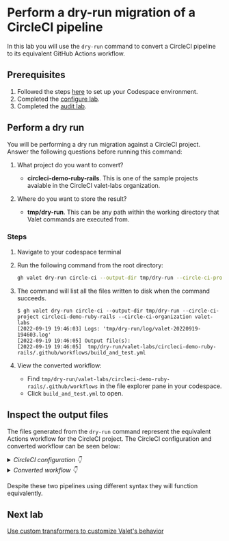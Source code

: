 # Perform a dry-run migration of a CircleCI pipeline

In this lab you will use the `dry-run` command to convert a CircleCI pipeline to its equivalent GitHub Actions workflow.

## Prerequisites

1. Followed the steps [here](./readme.md#configure-your-codespace) to set up your Codespace environment.
2. Completed the [configure lab](./1-configure.md#configuring-credentials).
3. Completed the [audit lab](./2-audit.md).

## Perform a dry run

You will be performing a dry run migration against a CircleCI project. Answer the following questions before running this command:

1. What project do you want to convert?
    - __circleci-demo-ruby-rails__.  This is one of the sample projects avaiable in the CircleCI valet-labs organization.

2. Where do you want to store the result?
    - __tmp/dry-run__. This can be any path within the working directory that Valet commands are executed from.

### Steps

1. Navigate to your codespace terminal
2. Run the following command from the root directory:

    ```bash
    gh valet dry-run circle-ci --output-dir tmp/dry-run --circle-ci-project circleci-demo-ruby-rails
    ```

3. The command will list all the files written to disk when the command succeeds.

    ```console
    $ gh valet dry-run circle-ci --output-dir tmp/dry-run --circle-ci-project circleci-demo-ruby-rails --circle-ci-organization valet-labs
    [2022-09-19 19:46:03] Logs: 'tmp/dry-run/log/valet-20220919-194603.log'     
    [2022-09-19 19:46:05] Output file(s):                                           
    [2022-09-19 19:46:05]  tmp/dry-run/valet-labs/circleci-demo-ruby-rails/.github/workflows/build_and_test.yml
    ```

4. View the converted workflow:
    - Find `tmp/dry-run/valet-labs/circleci-demo-ruby-rails/.github/workflows` in the file explorer pane in your codespace.
    - Click `build_and_test.yml` to open.

## Inspect the output files

The files generated from the `dry-run` command represent the equivalent Actions workflow for the CircleCI project. The CircleCI configuration and converted workflow can be seen below:

<details>
  <summary><em>CircleCI configuration 👇</em></summary>

```yaml
version: 2.1

orbs:
  ruby: circleci/ruby@1.1.0
  node: circleci/node@2

jobs:
  build:
    docker:
      - image: cimg/ruby:2.7.5-node
    steps:
      - checkout
      - ruby/install-deps
      # Store bundle cache
      - node/install-packages:
          pkg-manager: yarn
          cache-key: "yarn.lock"
  test:
    parallelism: 3
    docker:
      - image: cimg/ruby:2.7.5-node
      - image: circleci/postgres:9.5-alpine
        environment:
          POSTGRES_USER: circleci-demo-ruby
          POSTGRES_DB: rails_blog_test
          POSTGRES_PASSWORD: ""
    environment:
      BUNDLE_JOBS: "3"
      BUNDLE_RETRY: "3"
      PGHOST: 127.0.0.1
      PGUSER: circleci-demo-ruby
      PGPASSWORD: ""
      RAILS_ENV: test
    steps:
      - checkout
      - ruby/install-deps
      - node/install-packages:
          pkg-manager: yarn
          cache-key: "yarn.lock"
      - run:
          name: Wait for DB
          command: dockerize -wait tcp://localhost:5432 -timeout 1m
      - run:
          name: Database setup
          command: bundle exec rails db:schema:load --trace
      # Run rspec in parallel
      - ruby/rspec-test
      - ruby/rubocop-check

workflows:
  version: 2
  build_and_test:
    jobs:
      - build
      - test:
          requires:
            - build

```

</details>

<details>
  <summary><em>Converted workflow 👇</em></summary>
  
```yaml
name: valet-labs/circleci-demo-ruby-rails/build_and_test
on:
  push:
    branches:
    - master
jobs:
  build:
    runs-on: ubuntu-latest
    container:
      image: cimg/ruby:2.7.5-node
    steps:
    - name: Set up bundler cache
      uses: ruby/setup-ruby@v1
      with:
        ruby-version: 3.0.2
        bundler-cache: true
    - uses: actions/checkout@v2
    - run: bundle check || bundle install
      env:
        BUNDLE_DEPLOYMENT: true
    - id: yarn-cache-dir-path
      run: echo "::set-output name=dir::$(yarn config get cacheFolder)"
    - uses: actions/cache@v2
      with:
        path: "${{ steps.yarn-cache-dir-path.outputs.dir }}"
        key: "${{ runner.os }}-yarn-${{ hashFiles('**/yarn.lock') }}"
        restore-keys: "${{ runner.os }}-yarn-"
    - run: yarn install --frozen-lockfile
  test:
    runs-on: ubuntu-latest
    container:
      image: cimg/ruby:2.7.5-node
    services:
      postgres:
        image: postgres:9.5-alpine
        env:
          POSTGRES_USER: circleci-demo-ruby
          POSTGRES_DB: rails_blog_test
          POSTGRES_PASSWORD: ''
    needs:
    - build
    env:
      BUNDLE_JOBS: '3'
      BUNDLE_RETRY: '3'
      PGHOST: 127.0.0.1
      PGUSER: circleci-demo-ruby
      PGPASSWORD: ''
      RAILS_ENV: test
    steps:
    - name: Set up bundler cache
      uses: ruby/setup-ruby@v1
      with:
        ruby-version: 3.0.2
        bundler-cache: true
    - uses: actions/checkout@v2
    - run: bundle check || bundle install
      env:
        BUNDLE_DEPLOYMENT: true
    - id: yarn-cache-dir-path
      run: echo "::set-output name=dir::$(yarn config get cacheFolder)"
    - uses: actions/cache@v2
      with:
        path: "${{ steps.yarn-cache-dir-path.outputs.dir }}"
        key: "${{ runner.os }}-yarn-${{ hashFiles('**/yarn.lock') }}"
        restore-keys: "${{ runner.os }}-yarn-"
    - run: yarn install --frozen-lockfile
    - name: Wait for DB
      run: dockerize -wait tcp://localhost:5432 -timeout 1m
    - name: Database setup
      run: bundle exec rails db:schema:load --trace
    - run: bundle exec rspec spec --profile 10 --format RspecJunitFormatter --out /tmp/test-results/rspec/results.xml --format progress
    - run: bundle exec rubocop --format progress
```

</details>

Despite these two pipelines using different syntax they will function equivalently.

## Next lab

[Use custom transformers to customize Valet's behavior](./5-custom-transformers.md)
